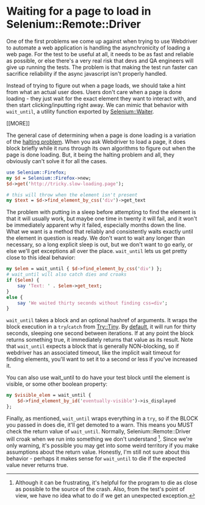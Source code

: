 # Waiting for a page to load in Selenium::Remote::Driver

One of the first problems we come up against when trying to use
Webdriver to automate a web application is handling the asynchronicity
of loading a web page. For the test to be useful at all, it needs to
be as fast and reliable as possible, or else there's a very real risk
that devs and QA engineers will give up running the tests. The problem
is that making the test run faster can sacrifice reliability if the
async javascript isn't properly handled.

Instead of trying to figure out when a page loads, we should take a
hint from what an actual user does. Users don't care when a page is
done loading - they just wait for the exact element they want to
interact with, and then start clicking/inputting right away. We can
mimic that behavior with `wait_until`, a utility function exported by
[Selenium::Waiter][].

[[MORE]]

The general case of determining when a page is done loading is a
variation of the [halting problem][]. When you ask Webdriver to load a
page, it does block briefly while it runs through its own algorithms
to figure out when the page is done loading. But, it being the halting
problem and all, they obviously can't solve it for all the cases.

```perl
use Selenium::Firefox;
my $d = Selenium::Firefox->new;
$d->get('http://tricky.slow-loading.page');

# this will throw when the element isn't present
my $text = $d->find_element_by_css('div')->get_text
```

The problem with putting in a sleep before attempting to find the
element is that it will usually work, but maybe one time in twenty it
will fail, and it won't be immediately apparent why it failed,
especially months down the line. What we want is a method that
reliably and consistently waits exactly until the element in question
is ready. We don't want to wait any longer than necessary, so a long
explicit sleep is out, but we don't want to go early, or else we'll
get exceptions all over the place. `wait_until` lets us get pretty
close to this ideal behavior:

```perl
my $elem = wait_until { $d->find_element_by_css('div') };
# wait_until will also catch dies and croaks
if ($elem) {
    say 'Text: ' . $elem->get_text;
}
else {
    say 'We waited thirty seconds without finding css=div';
}
```

`wait_until` takes a block and an optional hashref of arguments. It
wraps the block execution in a `try`/`catch` from [Try::Tiny][]. By
[default][], it will run for thirty seconds, sleeping one second
between iterations. If at any point the block returns something true,
it immediately returns that value as its result. Note that
`wait_until` expects a block that is generally NON-blocking, so if
webdriver has an associated timeout, like the implicit wait timeout
for finding elements, you'll want to set it to a second or less if
you've increased it.

You can also use wait_until to do have your test block until the
element is visible, or some other boolean property:

```perl
my $visible_elem = wait_until {
    $d->find_element_by_id('eventually-visible')->is_displayed
};
```

Finally, as mentioned, `wait_until` wraps everything in a `try`, so if
the BLOCK you passed in does die, it'll get demoted to a warn. This
means you MUST check the return value of `wait_until`. Normally,
Selenium::Remote::Driver will croak when we run into something we
don't understand [^1]. Since we're only warning, it's possible you may
get into some weird territory if you make assumptions about the return
value. Honestly, I'm still not sure about this behavior - perhaps it
makes sense for `wait_until` to die if the expected value never
returns true.

[^1]: Although it can be frustrating, it's helpful for the
program to die as close as possible to the source of the crash. Also,
from the test's point of view, we have no idea what to do if we get an
unexpected exception.

[halting problem]: https://groups.google.com/forum/#!msg/webdriver/7K2QWGVNCYo/PngL9YDXDLgJ
[Selenium::Waiter]: https://metacpan.org/pod/Selenium::Waiter
[default]: https://metacpan.org/pod/Selenium::Waiter#Timeouts-and-Intervals
[Try::Tiny]: https://metacpan.org/pod/Try::Tiny
